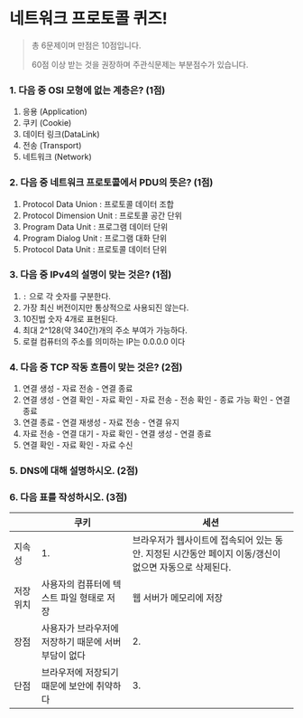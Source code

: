 # 네트워크 프로토콜 퀴즈!

> 총 6문제이며 만점은 10점입니다. 
>
> 60점 이상 받는 것을 권장하며 주관식문제는 부분점수가 있습니다.



### 1. 다음 중 OSI 모형에 없는 계층은? (1점)

1. 응용 (Application)
2. 쿠키 (Cookie)
3. 데이터 링크(DataLink)
4. 전송 (Transport)
5. 네트워크 (Network)



### 2. 다음 중 네트워크 프로토콜에서 PDU의 뜻은? (1점)

1. Protocol Data Union : 프로토콜 데이터 조합
2. Protocol Dimension Unit : 프로토콜 공간 단위
3. Program Data Unit : 프로그램 데이터 단위
4. Program Dialog Unit : 프로그램 대화 단위
5. Protocol Data Unit : 프로토콜 데이터 단위



### 3. 다음 중 IPv4의 설명이 맞는 것은? (1점)

1. `:` 으로 각 숫자를 구분한다.
2. 가장 최신 버전이지만 통상적으로 사용되진 않는다.
3. 10진법 숫자 4개로 표현된다.
4. 최대 2^128(약 340간)개의 주소 부여가 가능하다.
5. 로컬 컴퓨터의 주소를 의미하는 IP는 0.0.0.0 이다



### 4. 다음 중 TCP 작동 흐름이 맞는 것은? (2점)

1. 연결 생성 - 자료 전송 - 연결 종료
2. 연결 생성 - 연결 확인 - 자료 확인 - 자료 전송 - 전송 확인 - 종료 가능 확인 - 연결 종료
3. 연결 종료 - 연결 재생성 - 자료 전송 - 연결 유지
4. 자료 전송 - 연결 대기 - 자료 확인 - 연결 생성 - 연결 종료
5. 연결 확인 - 자료 확인 - 자료 수신



### 5. DNS에 대해 설명하시오. (2점)







### 6. 다음 표를 작성하시오. (3점)

|           | 쿠키                                                 | 세션                                                         |
| --------- | ---------------------------------------------------- | ------------------------------------------------------------ |
| 지속성    | 1.                                                   | 브라우저가 웹사이트에 접속되어 있는 동안. 지정된 시간동안 페이지 이동/갱신이 없으면 자동으로 삭제된다. |
| 저장 위치 | 사용자의 컴퓨터에 텍스트 파일 형태로 저장            | 웹 서버가 메모리에 저장                                      |
| 장점      | 사용자가 브라우저에 저장하기 때문에 서버 부담이 없다 | 2.                                                           |
| 단점      | 브라우저에 저장되기 때문에 보안에 취약하다           | 3.                                                           |